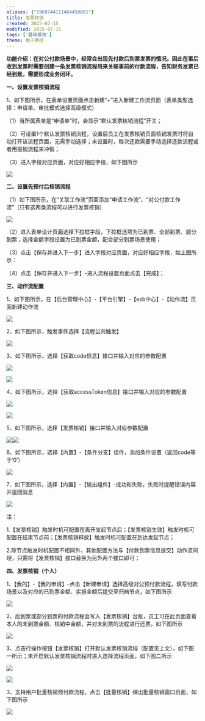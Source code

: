 ```yaml
---
aliases: ["1969744111464450801"]
title: 发票核销
created: 2025-07-15
modified: 2025-07-15
tags: ['基础模块']
theme: 电子费控
---
```


**功能介绍：在对公付款场景中，经常会出现先付款后到票发票的情况。因此在事后收到发票时需要创建一条发票核销流程用来关联事前的付款流程，告知财务发票已经到账，需要形成业务闭环。**

**一、设置发票核销流程**

1、如下图所示，在表单设置页面点击新建“+”进入新建工作流页面（表单类型选择：申请单、审批模式选择高级模式）

（1）当所属表单是“申请单”时，会显示“默认发票核销流程”开关；

（2）可设置1个默认发票核销流程，设置后员工在发票核销页面核销发票时将自动打开该流程页面，无需手动选择；未设置时，每次还款需要手动选择还款流程或者用报销流程来冲销；

（3）进入字段对应页面，对应好相应字段，如下图所示

![](851a8bfb7d7a2041c668abd341474707.jpg)

**二、设置先预付后核销流程**

（1）如下图所示，在“关联工作流”页面添加“申请工作流”、“对公付款工作流”（只有这两类流程可以进行发票核销）

![](bc9ab52ab4219c92a74408846ccd5d3c.jpg)

（2）进入表单设计页面选择下拉框字段，下拉框选项为已到票、全部到票、部分到票；选择金额字段设置为已到票金额，配合部分到票场景使用；

（3）点击【保存并进入下一步】进入字段对应页面，对应好相应字段，如上图所示：

（4）点击【保存并进入下一步】-进入流程设置页面点击【完成】；

**三、动作流配置**

1、如下图所示，在【后台管理中心】-【平台引擎】-【esb中心】-【动作流】页面新建动作流

![](468286c7e48a0b8c525473833baea6cb.jpg)

2、如下图所示，触发事件选择【流程公共触发】

**![](dc433fd6f2861607517cddb46a3d2ab7.jpg)**

3、如下图所示，选择【获取code信息】接口并输入对应的参数配置

**![](86b9f789babd72d44841b15462326d28.jpg)**

**![](e1fb541ff5b363c37fdd1f0915a8c960.jpg)**

4、如下图所示，选择【获取accessToken信息】接口并输入对应的参数配置

![](03677059a676f8477305fd316ee23cbe.jpg)

![](3621a2c4d711ae2b621d59cb7b56bd9b.jpg)

5、如下图所示，选择【发票核销】接口并输入对应参数配置

![](8cc6a3c5c2261edba379972a61a2aa35.jpg)![](0e5828199aa8a8c287cc0e644b8b03f1.jpg)

6、如下图所示，选择【内置】-【条件分支】组件，添加条件设置（返回code等于‘0’）

**![](2c4f80c12d9b0be803b5b208e574e0a0.jpg)**

7、如下图所示，选择【内置】-【输出组件】-成功和失败，失败时提醒错误内容并返回消息

**![](509e244d514f25ecef3c647d10a2eada.jpg)**

注：

1.【发票核销】触发时机可配置在离开发起节点后；【发票核销生效】触发时机可配置在结束节点前；【发票核销释放】触发时机可配置在到达发起节点；

2.除节点触发时机配置不相同外，其他配置方法与【付款到票信息提交】动作流同理，只需将【发票核销】接口替换为另外两个接口即可；

**四、发票核销（个人）**

1、【我的】-【我的申请】-点击【新建申请】选择高级对公预付款流程，填写付款场景以及对应的已到票金额、实报金额后提交至归档节点，如下图所示

![](7990db50531c7c8cd64709d24ddb6754.jpg)

2、后到票或部分到票的付款流程会写入【发票核销】台账，员工可在此页面查看本人的未到票金额、核销中金额，并对未到票的流程进行还票。如下图所示

![](b93605e3c0180aab0c6eb763ff5ac4c5.jpg)

3、点击行操作按钮【发票核销】打开默认发票核销流程（配置见上文），如下图一所示；未开启默认发票核销流程时进入选择流程页面，如下图二所示

![](48b77e5e23b1bf16cebe6c68c4b3917d.jpg)

![](86118e3aabdb1d919714ab2b2d2d1b6b.jpg)

3、支持用户批量核销预付款流程，点击【批量核销】弹出批量核销窗口页面，如下图所示

![](d576a9d78a5cc2141c335f23c626e7ba.jpg)